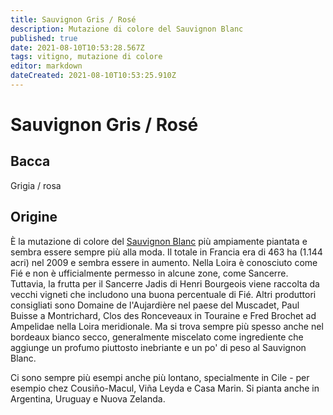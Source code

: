 ```yaml
---
title: Sauvignon Gris / Rosé
description: Mutazione di colore del Sauvignon Blanc
published: true
date: 2021-08-10T10:53:28.567Z
tags: vitigno, mutazione di colore
editor: markdown
dateCreated: 2021-08-10T10:53:25.910Z
---
```


# Sauvignon Gris / Rosé

## Bacca
Grigia / rosa

## Origine

È la mutazione di colore del [Sauvignon Blanc](/vitigni/bacca-bianca/savignon-blanc) più ampiamente piantata e sembra essere sempre più alla moda. Il totale in Francia era di 463 ha (1.144 acri) nel 2009 e sembra essere in aumento. Nella Loira è conosciuto come Fié e non è ufficialmente permesso in alcune zone, come Sancerre. Tuttavia, la frutta per il Sancerre Jadis di Henri Bourgeois viene raccolta da vecchi vigneti che includono una buona percentuale di Fié. Altri produttori consigliati sono Domaine de l'Aujardière nel paese del Muscadet, Paul Buisse a Montrichard, Clos des Ronceveaux in Touraine e Fred Brochet ad Ampelidae nella Loira meridionale. Ma si trova sempre più spesso anche nel bordeaux bianco secco, generalmente miscelato come ingrediente che aggiunge un profumo piuttosto inebriante e un po' di peso al Sauvignon Blanc.

Ci sono sempre più esempi anche più lontano, specialmente in Cile - per esempio chez Cousiño-Macul, Viña Leyda e Casa Marin. Si pianta anche in Argentina, Uruguay e Nuova Zelanda.


